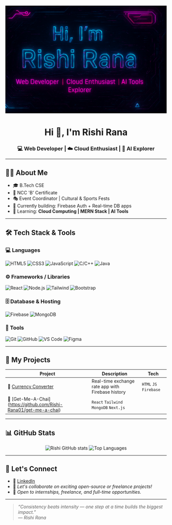 <!-- Rishi Rana GitHub Profile README -->

<p align="center">
 <img src="https://github.com/Rishi-Rana01/Rishi-Rana01/raw/main/assets/rishi-cyberpunk-banner.gif.png" alt="Rishi Rana Cyberpunk Banner" width="100%" height="50%" />

</p>

<h1 align="center">Hi 👋, I'm Rishi Rana</h1>
<h3 align="center">💻 Web Developer | ☁️ Cloud Enthusiast | 🧠 AI Explorer</h3>


---

## 🧑‍💻 About Me
- 🎓 B.Tech CSE  
- 🏅 NCC 'B' Certificate  
- 🎭 Event Coordinator | Cultural & Sports Fests  
- 🚀 Currently building: Firebase Auth + Real-time DB apps  
- 🌱 Learning: **Cloud Computing | MERN Stack | AI Tools**  

---

## 🛠️ Tech Stack & Tools

### 💻 Languages  
![HTML5](https://img.shields.io/badge/-HTML5-E34F26?logo=html5&logoColor=white&style=flat-square)
![CSS3](https://img.shields.io/badge/-CSS3-1572B6?logo=css3&logoColor=white&style=flat-square)
![JavaScript](https://img.shields.io/badge/-JavaScript-F7DF1E?logo=javascript&logoColor=black&style=flat-square)
![C/C++](https://img.shields.io/badge/-C/C++-00599C?logo=c&logoColor=white&style=flat-square)
![Java](https://img.shields.io/badge/-Java-007396?logo=java&logoColor=white&style=flat-square)

### ⚙️ Frameworks / Libraries  
![React](https://img.shields.io/badge/-React-20232A?logo=react&logoColor=61DAFB&style=flat-square)
![Node.js](https://img.shields.io/badge/-Node.js-339933?logo=nodedotjs&logoColor=white&style=flat-square)
![Tailwind](https://img.shields.io/badge/-Tailwind_CSS-38B2AC?logo=tailwind-css&logoColor=white&style=flat-square)
![Bootstrap](https://img.shields.io/badge/-Bootstrap-563D7C?logo=bootstrap&logoColor=white&style=flat-square)

### 🗄️ Database & Hosting  
![Firebase](https://img.shields.io/badge/-Firebase-FFCA28?logo=firebase&logoColor=black&style=flat-square)
![MongoDB](https://img.shields.io/badge/-MongoDB-47A248?logo=mongodb&logoColor=white&style=flat-square)

### 🧰 Tools  
![Git](https://img.shields.io/badge/-Git-F05032?logo=git&logoColor=white&style=flat-square)
![GitHub](https://img.shields.io/badge/-GitHub-181717?logo=github&logoColor=white&style=flat-square)
![VS Code](https://img.shields.io/badge/-VSCode-007ACC?logo=visual-studio-code&logoColor=white&style=flat-square)
![Figma](https://img.shields.io/badge/-Figma-F24E1E?logo=figma&logoColor=white&style=flat-square)

---

## 🚀 My Projects

| Project | Description | Tech |
|--------|-------------|------|
| 🔄 [Currency Converter](https://github.com/Rishi-Rana01/currency-converter) | Real-time exchange rate app with Firebase history | `HTML` `JS` `Firebase` |
| 🍵 [Get-Me-A-Chai] (https://github.com/Rishi-Rana01/get-me-a-chai)| `React` `Tailwind` `MongoDB` `Next.js` |

---

## 📊 GitHub Stats

<p align="center">
  <img src="https://github-readme-stats.vercel.app/api?username=Rishi-Rana01&show_icons=true&theme=tokyonight" alt="Rishi GitHub stats" height="170" />
  <img src="https://github-readme-stats.vercel.app/api/top-langs/?username=Rishi-Rana01&layout=compact&theme=tokyonight" alt="Top Languages" height="170" />
</p>

---

## 🔗 Let's Connect

- 💼 [LinkedIn](https://www.linkedin.com/in/rishi-rana-39b708256/)
- 💬 *Let's collaborate on exciting open-source or freelance projects!*
- 🌟 *Open to internships, freelance, and full-time opportunities.*

---

> *“Consistency beats intensity — one step at a time builds the biggest impact.”*  
> — *Rishi Rana*


